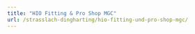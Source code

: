 ```yaml
---
title: "HIO Fitting & Pro Shop MGC"
url: /strasslach-dingharting/hio-fitting-und-pro-shop-mgc/
---
```


